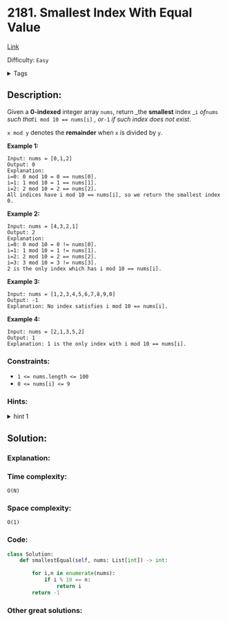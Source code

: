 # 2181. Smallest Index With Equal Value
[Link](https://leetcode.com/problems/smallest-index-with-equal-value/)

Difficulty: `Easy`

<details>
<summary> Tags</summary>

`Array`
</details>

## Description:  
Given a **0-indexed** integer array `nums`, return _the **smallest** index
_`i` _of_`nums` _such that_`i mod 10 == nums[i]` _, or_`-1` _if such index
does not exist_.

`x mod y` denotes the **remainder** when `x` is divided by `y`.



**Example 1:**

    
    
    Input: nums = [0,1,2]
    Output: 0
    Explanation: 
    i=0: 0 mod 10 = 0 == nums[0].
    i=1: 1 mod 10 = 1 == nums[1].
    i=2: 2 mod 10 = 2 == nums[2].
    All indices have i mod 10 == nums[i], so we return the smallest index 0.
    

**Example 2:**

    
    
    Input: nums = [4,3,2,1]
    Output: 2
    Explanation: 
    i=0: 0 mod 10 = 0 != nums[0].
    i=1: 1 mod 10 = 1 != nums[1].
    i=2: 2 mod 10 = 2 == nums[2].
    i=3: 3 mod 10 = 3 != nums[3].
    2 is the only index which has i mod 10 == nums[i].
    

**Example 3:**

    
    
    Input: nums = [1,2,3,4,5,6,7,8,9,0]
    Output: -1
    Explanation: No index satisfies i mod 10 == nums[i].
    

**Example 4:**

    
    
    Input: nums = [2,1,3,5,2]
    Output: 1
    Explanation: 1 is the only index with i mod 10 == nums[i].
    



### Constraints:

  * `1 <= nums.length <= 100`
  * `0 <= nums[i] <= 9`

### Hints:
<details>
<summary> hint 1</summary>

Starting with i=0, check the condition for each index. The first one you find
to be true is the smallest index.


</details>


## Solution:  


### Explanation:  


### Time complexity:  
`O(N)`  


### Space complexity:  
`O(1)`  


### Code:  
```python
class Solution:
    def smallestEqual(self, nums: List[int]) -> int:
        
        for i,n in enumerate(nums):
            if i % 10 == n:
                return i
        return -1
```


### Other great solutions:

